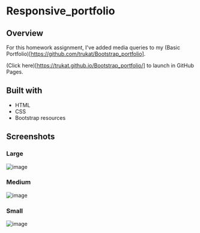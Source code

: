# Responsive_portfolio

## Overview

For this homework assignment, I've added media queries to my (Basic Portfolio)[https://github.com/trukat/Bootstrap_portfolio].

(Click here)[https://trukat.github.io/Bootstrap_portfolio/] to launch in GitHub Pages.

## Built with

* HTML
* CSS
* Bootstrap resources

## Screenshots
### Large
![image](https://user-images.githubusercontent.com/70115734/95695689-81f2d400-0bf5-11eb-9387-d8df34ccecb8.png)

### Medium
![image](https://user-images.githubusercontent.com/70115734/95695698-8fa85980-0bf5-11eb-8fee-e8ff0e4b37d1.png)

### Small
![image](https://user-images.githubusercontent.com/70115734/95695737-a2bb2980-0bf5-11eb-91c2-fe1b5111ca1b.png)

